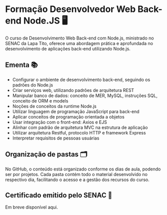 # Formação Desenvolvedor Web Back-end Node.JS 🖥️

O curso de Desenvolvimento Web Back-end com Node.js, ministrado no SENAC da Lapa Tito, oferece uma abordagem prática e aprofundada no desenvolvimento de aplicações back-end utilizando Node.js.

## Ementa 📚

- Configurar o ambiente de desenvolvimento back-end, seguindo os padrões do Node.js
- Criar serviços web, utilizando padrões de arquitetura REST
- Manipular banco de dados: conceito de MER, MySQL, instruções SQL, conceito de ORM e models
- Noções de conceitos da runtime Node.js
- Utilizar linguagem de programação JavaScript para back-end
- Aplicar conceitos de programação orientada a objetos
- Usar integração com o front-end: Axios e EJS
- Alinhar com padrão de arquitetura MVC na estrutura de aplicação
- Utilizar arquitetura Restful, protocolo HTTP e framework Express
- Interpretar requisitos de pessoas usuárias



## Organização de pastas 🗂️

No GitHub, o conteúdo está organizado conforme os dias de aula, podendo ser por projetos. Cada pasta contém todo o material desenvolvido no respectivo dia, facilitando o acesso e a gestão dos recursos do curso.

## Certificado emitido pelo SENAC 🏅

Em breve disponível aqui.

